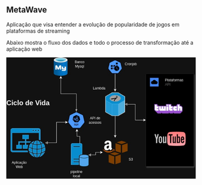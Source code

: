 ## MetaWave

Aplicação que visa entender a evolução de popularidade de jogos em plataformas de streaming

Abaixo mostra o fluxo dos dados e todo o processo de transformação até a aplicação web

<img src="https://raw.githubusercontent.com/MetaWaveApp/.github/refs/heads/main/profile/metawave.jpg"/>

<!--

**Here are some ideas to get you started:**

🙋‍♀️ A short introduction - what is your organization all about?
🌈 Contribution guidelines - how can the community get involved?
👩‍💻 Useful resources - where can the community find your docs? Is there anything else the community should know?
🍿 Fun facts - what does your team eat for breakfast?
🧙 Remember, you can do mighty things with the power of [Markdown](https://docs.github.com/github/writing-on-github/getting-started-with-writing-and-formatting-on-github/basic-writing-and-formatting-syntax)
-->
